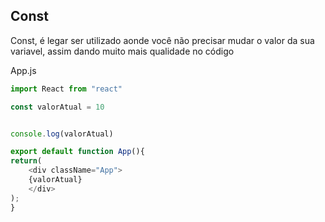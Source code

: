 ## Const

Const, é legar ser utilizado aonde você não precisar mudar o valor da sua variavel, assim dando muito mais qualidade no código

App.js

```js
import React from "react"

const valorAtual = 10


console.log(valorAtual)

export default function App(){
return(
    <div className="App">
    {valorAtual}
    </div>
);
}
```
